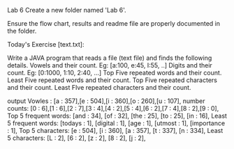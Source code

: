 
Lab 6
Create a new folder named 'Lab 6'.

Ensure the flow chart, results and readme file are properly documented in the folder.



Today's Exercise [text.txt]:

Write a JAVA program that reads a file (text file) and finds the following details.
Vowels and their count. Eg: [a:100, e:45, I:55, ..]
Digits and their count. Eg: [0:1000, 1:10, 2:40, ...]
Top Five repeated words and their count.
Least Five repeated words and their count.
Top Five repeated characters and their count.
Least FIve repeated characters and their count.

output
Vowles :
[a : 357],[e : 504],[i : 360],[o : 260],[u : 107],
number counts:
[0 : 6],[1 : 6],[2 : 7],[3 : 4],[4 : 2],[5 : 4],[6 : 2],[7 : 4],[8 : 2],[9 : 0],
Top 5 frequent words:
[and : 34], [of : 32], [the : 25], [to : 25], [in : 16], 
Least 5 frequent words:
[todays : 1], [digital : 1], [age : 1], [utmost : 1], [importance : 1],
Top 5 characters:
[e : 504], [i : 360], [a : 357], [t : 337], [n : 334],
Least 5 characters:
[L : 2], [6 : 2], [z : 2], [8 : 2], [j : 2],
